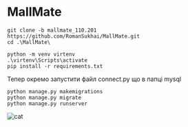 <h1>MallMate</h1>

``` shell
git clone -b mallmate_110.201 https://github.com/RomanSukhai/MallMate.git
cd .\MallMate\

```

``` shell
python -m venv virtenv 
.\virtenv\Scripts\activate 
pip install -r requirements.txt

```

Тепер окремо запустити файл connect.py що в папці mysql

``` shell
python manage.py makemigrations
python manage.py migrate 
python manage.py runserver

```


   ![cat](https://github.com/RomanSukhai/MallMate/assets/118640498/488761ad-a13a-438b-82df-02a00ef1bcc3)

